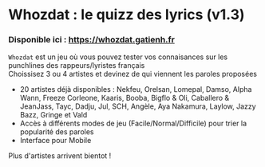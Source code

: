 # Whozdat : le quizz des lyrics (v1.3)

### Disponible ici : https://whozdat.gatienh.fr

`Whozdat` est un jeu où vous pouvez tester vos connaisances sur les punchlines des rappeurs/lyristes français  
Choissisez 3 ou 4 artistes et devinez de qui viennent les paroles proposées

- 20 artistes déjà disponibles : Nekfeu, Orelsan, Lomepal, Damso, Alpha Wann, Freeze Corleone, Kaaris, Booba, Bigflo & Oli, Caballero & JeanJass, Tayc, Dadju, Jul, SCH, Angèle, Aya Nakamura, Laylow, Jazzy Bazz, Gringe et Vald
- Accès à différents modes de jeu (Facile/Normal/Difficile) pour trier la popularité des paroles 
- Interface pour Mobile  

Plus d'artistes arrivent bientot !